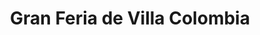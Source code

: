 ---
title: "Gran Feria de Villa Colombia"
url: /ciudad-guayana-puerto-ordaz/gran-feria-de-villa-colombia/
shop: Gemüse & Obst
---